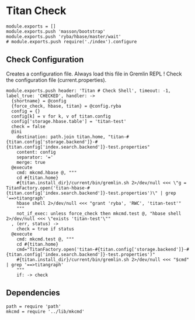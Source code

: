 
# Titan Check

    module.exports = []
    module.exports.push 'masson/bootstrap'
    module.exports.push 'ryba/hbase/master/wait'
    # module.exports.push require('./index').configure

## Check Configuration

Creates a configuration file. Always load this file in Gremlin REPL !
Check the configuration file (current.properties).

    module.exports.push header: 'Titan # Check Shell', timeout: -1, label_true: 'CHECKED', handler: ->
      {shortname} = @config
      {force_check, hbase, titan} = @config.ryba
      config = {}
      config[k] = v for k, v of titan.config
      config['storage.hbase.table'] = 'titan-test'
      check = false
      @ini
        destination: path.join titan.home, "titan-#{titan.config['storage.backend']}-#{titan.config['index.search.backend']}-test.properties"
        content: config
        separator: '='
        merge: true
      @execute
        cmd: mkcmd.hbase @, """
        cd #{titan.home}
        #{titan.install_dir}/current/bin/gremlin.sh 2>/dev/null <<< \"g = TitanFactory.open('titan-hbase-#{titan.config['index.search.backend']}-test.properties')\" | grep '==>titangraph'
        hbase shell 2>/dev/null <<< "grant 'ryba', 'RWC', 'titan-test'"
        """
        not_if_exec: unless force_check then mkcmd.test @, "hbase shell 2>/dev/null <<< \"exists 'titan-test'\""
      , (err, status) ->
        check = true if status
      @execute
        cmd: mkcmd.test @, """
        cd #{titan.home}
        cmd="TitanFactory.open('titan-#{titan.config['storage.backend']}-#{titan.config['index.search.backend']}-test.properties')"
        #{titan.install_dir}/current/bin/gremlin.sh 2>/dev/null <<< "$cmd" | grep '==>titangraph'
        """
        if: -> check

## Dependencies

    path = require 'path'
    mkcmd = require '../lib/mkcmd'
